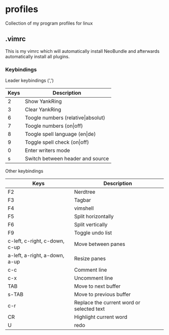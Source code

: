 # profiles
Collection of my program profiles for linux

## .vimrc

This is my vimrc which will automatically install NeoBundle and afterwards automatically install all plugins.

### Keybindings

Leader keybindings (',')

Keys | Description
-----|------------
2 | Show YankRing
3 | Clear YankRing
6 | Toogle numbers (relative\|absolut)
7 | Toogle numbers (on\|off)
8 | Toogle spell language (en\|de)
9 | Toggle spell check (on\|off)
0 | Enter writers mode
s | Switch between header and source

Other keybindings

Keys | Description
-----|--------------
F2 | Nerdtree
F3 | Tagbar
F4 | vimshell
F5 | Split horizontally
F6 | Split vertically
F9 | Toggle undo list
c-left, c-right, c-down, c-up | Move between panes
a-left, a-right, a-down, a-up | Resize panes
c-c | Comment line
c-x | Uncomment line
TAB | Move to next buffer
s-TAB | Move to previous buffer
c-r | Replace the current word or selected text
CR | Highlight current word
U | redo
